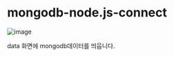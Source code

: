 ﻿# mongodb-node.js-connect
 
 ![image](https://user-images.githubusercontent.com/97415238/176169365-cc347361-63e2-443e-ae64-62ec6f0c9876.png)


data 화면에 mongodb데이터를 띄웁니다.
